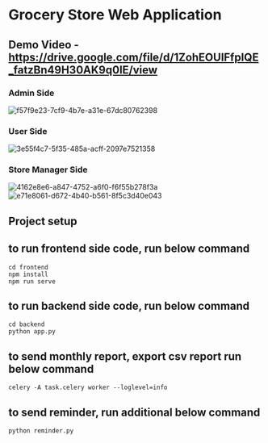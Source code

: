 # Grocery Store Web Application

## Demo Video - https://drive.google.com/file/d/1ZohEOUIFfpIQE_fatzBn49H30AK9q0IE/view

### Admin Side
![f57f9e23-7cf9-4b7e-a31e-67dc80762398](https://github.com/rekha0suthar/grocery-web-application/assets/71004640/1c02c9f9-8906-45a0-a313-32666fdc85ea)

### User Side
![3e55f4c7-5f35-485a-acff-2097e7521358](https://github.com/rekha0suthar/grocery-web-application/assets/71004640/ea430cc1-66fa-4cd3-b0f3-c2ee008e7af5)

### Store Manager Side
![4162e8e6-a847-4752-a6f0-f6f55b278f3a](https://github.com/rekha0suthar/grocery-web-application/assets/71004640/ecbd72c6-c3e9-4dc4-a223-57c1a4d43c0c)
![e71e8061-d672-4b40-b561-8f5c3d40e043](https://github.com/rekha0suthar/grocery-web-application/assets/71004640/a7ec7548-d20e-49f5-b227-ce940a10ca36)


## Project setup
## to run frontend side code, run below command
```
cd frontend
npm install
npm run serve
```
## to run backend side code, run below command
```
cd backend
python app.py

```
## to send monthly report, export csv report run below command
```
celery -A task.celery worker --loglevel=info
```

## to send reminder, run additional below command
```
python reminder.py

```
